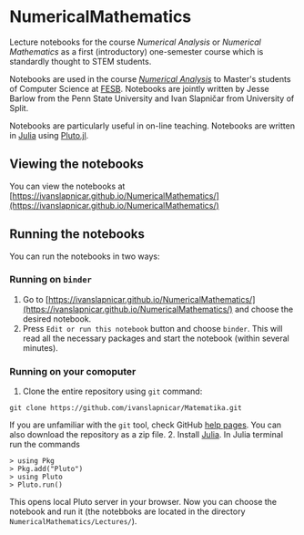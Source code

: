 # NumericalMathematics

Lecture notebooks for the course _Numerical Analysis_ or _Numerical Mathematics_ as a first (introductory) one-semester course which is standardly thought to STEM students.

Notebooks are used in the course
  _[Numerical Analysis](https://nastava.fesb.unist.hr/nastava/predmeti/8183)_ to Master's students of Computer Science at [FESB](https://www.fesb.unist.hr/).
  Notebooks are jointly written by Jesse Barlow from the Penn State University and Ivan Slapničar from University of Split.  

Notebooks are particularly useful in on-line teaching. Notebooks are written in [Julia](https://julialang.org) using [Pluto.jl](https://github.com/fonsp/Pluto.jl).

## Viewing the notebooks

You can view the notebooks at [https://ivanslapnicar.github.io/NumericalMathematics/](https://ivanslapnicar.github.io/NumericalMathematics/)

## Running the notebooks

You can run the notebooks in two ways:

### Running on `binder`

1. Go to [https://ivanslapnicar.github.io/NumericalMathematics/](https://ivanslapnicar.github.io/NumericalMathematics/) and choose the desired notebook.
2. Press `Edit or run this notebook` button and choose `binder`. This will read all the necessary packages and start the notebook (within several minutes).

### Running on your comoputer

1. Clone the entire repository using `git` command:
```
git clone https://github.com/ivanslapnicar/Matematika.git
```
If you are unfamiliar with the `git` tool, check GitHub [help pages](https://help.github.com/articles/set-up-git/). You can also download the repository as a zip file.
2. Install [Julia](https://julialang.org/downloads/). In Julia terminal run the commands
```
> using Pkg
> Pkg.add("Pluto")
> using Pluto
> Pluto.run()
```
This opens local Pluto server in your browser. Now you can choose the notebook and run it
(the notebboks are located in the directory `NumericalMathematics/Lectures/`).
